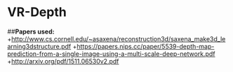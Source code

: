 # VR-Depth
##<b>Papers used:</b>
+http://www.cs.cornell.edu/~asaxena/reconstruction3d/saxena_make3d_learning3dstructure.pdf
+https://papers.nips.cc/paper/5539-depth-map-prediction-from-a-single-image-using-a-multi-scale-deep-network.pdf
+http://arxiv.org/pdf/1511.06530v2.pdf

